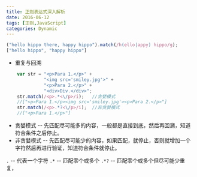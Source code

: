 ```yaml
---
title: 正则表达式深入解析
date: 2016-06-12
tags: [正则,JavaScript]
categories: Dynamic
---
```


```javascript
("hello hippo there, happy hippo").match(/h(ello|appy) hippo/g);
["hello hippo", "happy hippo"]
```

- 重复与回溯

```javascript
    var str = "<p>Para 1.</p>" +
              "<img src='smiley.jpg'>" +
              "<p>Para 2.</p>" +
              "<div>Div.</div>";
    str.match(/<p>.*<\/p>/i);   //贪婪模式
    //["<p>Para 1.</p><img src='smiley.jpg'><p>Para 2.</p>"]
    str.match(/<p>.*?<\/p>/i);  //非贪婪模式
    //["<p>Para 1.</p>"]
```

- 贪婪模式 -- 先匹配尽可能多的内容，一般都是直接到底，然后再回溯，知道符合条件之后停止。
- 非贪婪模式 -- 先匹配尽可能少的内容，如果匹配，就停止，否则就增加一个字符然后再进行验证，知道符合条件就停止。

`.` -- 代表一个字符
`.*` -- 匹配零个或多个
`.*?` -- 匹配零个或多个但尽可能少重复，
